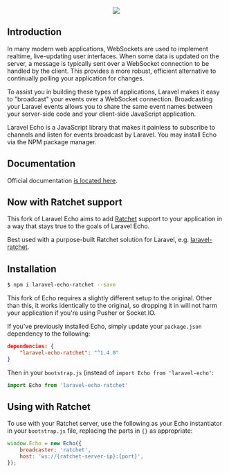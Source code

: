 <p align="center"><img src="https://laravel.com/assets/img/components/logo-echo.svg"></p>

## Introduction

In many modern web applications, WebSockets are used to implement realtime, live-updating user interfaces. When some data is updated on the server, a message is typically sent over a WebSocket connection to be handled by the client. This provides a more robust, efficient alternative to continually polling your application for changes.

To assist you in building these types of applications, Laravel makes it easy to "broadcast" your events over a WebSocket connection. Broadcasting your Laravel events allows you to share the same event names between your server-side code and your client-side JavaScript application.

Laravel Echo is a JavaScript library that makes it painless to subscribe to channels and listen for events broadcast by Laravel. You may install Echo via the NPM package manager.

## Documentation

Official documentation [is located here](http://laravel.com/docs/broadcasting).

## Now with Ratchet support

This fork of Laravel Echo aims to add [Ratchet](http://socketo.me/) support to your application in a way that stays true to the goals of Laravel Echo.

Best used with a purpose-built Ratchet solution for Laravel, e.g. [laravel-ratchet](https://github.com/simonhamp/laravel-ratchet).

## Installation

```bash
$ npm i laravel-echo-ratchet --save
```

This fork of Echo requires a slightly different setup to the original. Other than this, it works identically to the original, so dropping it in will not harm your application if you're using Pusher or Socket.IO.

If you've previously installed Echo, simply update your `package.json` dependency to the following:

```json
dependencies: {
    "laravel-echo-ratchet": "^1.4.0"
}
```

Then in your `bootstrap.js` (instead of `import Echo from 'laravel-echo'`:

```js
import Echo from 'laravel-echo-ratchet'
```

## Using with Ratchet

To use with your Ratchet server, use the following as your Echo instantiator in your `bootstrap.js` file, replacing the parts in `{}` as appropriate:

```js
window.Echo = new Echo({
    broadcaster: 'ratchet',
    host: 'ws://{ratchet-server-ip}:{port}',
});
```
